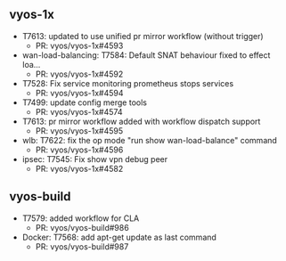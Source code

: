## vyos-1x
- T7613: updated to use unified pr mirror workflow (without trigger)
   - PR: vyos/vyos-1x#4593
- wan-load-balancing: T7584: Default SNAT behaviour fixed to effect loa…
   - PR: vyos/vyos-1x#4592
- T7528: Fix service monitoring prometheus stops services
   - PR: vyos/vyos-1x#4594
- T7499: update config merge tools
   - PR: vyos/vyos-1x#4574
- T7613: pr mirror workflow added with workflow dispatch support
   - PR: vyos/vyos-1x#4595
- wlb: T7622: fix the op mode "run show wan-load-balance" command
   - PR: vyos/vyos-1x#4596
- ipsec: T7545: Fix show vpn debug peer
   - PR: vyos/vyos-1x#4582


## vyos-build
- T7579: added workflow for CLA
   - PR: vyos/vyos-build#986
- Docker: T7568: add apt-get update as last command
   - PR: vyos/vyos-build#987


